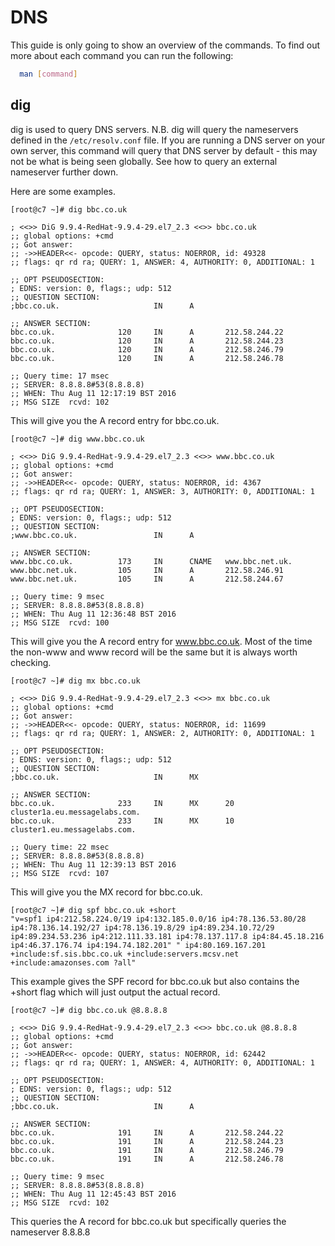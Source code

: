 # DNS

This guide is only going to show an overview of the commands. To find out more about each command you can run the following:

```bash
  man [command]
```

## dig

dig is used to query DNS servers. N.B. dig will query the nameservers defined in the `/etc/resolv.conf` file. If you are running a DNS server on your own server, this command will query that DNS server by default - this may not be what is being seen globally. See how to query an external nameserver further down.

Here are some examples.

```console
[root@c7 ~]# dig bbc.co.uk

; <<>> DiG 9.9.4-RedHat-9.9.4-29.el7_2.3 <<>> bbc.co.uk
;; global options: +cmd
;; Got answer:
;; ->>HEADER<<- opcode: QUERY, status: NOERROR, id: 49328
;; flags: qr rd ra; QUERY: 1, ANSWER: 4, AUTHORITY: 0, ADDITIONAL: 1

;; OPT PSEUDOSECTION:
; EDNS: version: 0, flags:; udp: 512
;; QUESTION SECTION:
;bbc.co.uk.                     IN      A

;; ANSWER SECTION:
bbc.co.uk.              120     IN      A       212.58.244.22
bbc.co.uk.              120     IN      A       212.58.244.23
bbc.co.uk.              120     IN      A       212.58.246.79
bbc.co.uk.              120     IN      A       212.58.246.78

;; Query time: 17 msec
;; SERVER: 8.8.8.8#53(8.8.8.8)
;; WHEN: Thu Aug 11 12:17:19 BST 2016
;; MSG SIZE  rcvd: 102
```
This will give you the A record entry for bbc.co.uk.

```console
[root@c7 ~]# dig www.bbc.co.uk

; <<>> DiG 9.9.4-RedHat-9.9.4-29.el7_2.3 <<>> www.bbc.co.uk
;; global options: +cmd
;; Got answer:
;; ->>HEADER<<- opcode: QUERY, status: NOERROR, id: 4367
;; flags: qr rd ra; QUERY: 1, ANSWER: 3, AUTHORITY: 0, ADDITIONAL: 1

;; OPT PSEUDOSECTION:
; EDNS: version: 0, flags:; udp: 512
;; QUESTION SECTION:
;www.bbc.co.uk.                 IN      A

;; ANSWER SECTION:
www.bbc.co.uk.          173     IN      CNAME   www.bbc.net.uk.
www.bbc.net.uk.         105     IN      A       212.58.246.91
www.bbc.net.uk.         105     IN      A       212.58.244.67

;; Query time: 9 msec
;; SERVER: 8.8.8.8#53(8.8.8.8)
;; WHEN: Thu Aug 11 12:36:48 BST 2016
;; MSG SIZE  rcvd: 100
```
This will give you the A record entry for www.bbc.co.uk. Most of the time the non-www and www record will be the same but it is always worth checking.

```console
[root@c7 ~]# dig mx bbc.co.uk

; <<>> DiG 9.9.4-RedHat-9.9.4-29.el7_2.3 <<>> mx bbc.co.uk
;; global options: +cmd
;; Got answer:
;; ->>HEADER<<- opcode: QUERY, status: NOERROR, id: 11699
;; flags: qr rd ra; QUERY: 1, ANSWER: 2, AUTHORITY: 0, ADDITIONAL: 1

;; OPT PSEUDOSECTION:
; EDNS: version: 0, flags:; udp: 512
;; QUESTION SECTION:
;bbc.co.uk.                     IN      MX

;; ANSWER SECTION:
bbc.co.uk.              233     IN      MX      20 cluster1a.eu.messagelabs.com.
bbc.co.uk.              233     IN      MX      10 cluster1.eu.messagelabs.com.

;; Query time: 22 msec
;; SERVER: 8.8.8.8#53(8.8.8.8)
;; WHEN: Thu Aug 11 12:39:13 BST 2016
;; MSG SIZE  rcvd: 107
```
This will give you the MX record for bbc.co.uk.

```console
[root@c7 ~]# dig spf bbc.co.uk +short
"v=spf1 ip4:212.58.224.0/19 ip4:132.185.0.0/16 ip4:78.136.53.80/28 ip4:78.136.14.192/27 ip4:78.136.19.8/29 ip4:89.234.10.72/29 ip4:89.234.53.236 ip4:212.111.33.181 ip4:78.137.117.8 ip4:84.45.18.216 ip4:46.37.176.74 ip4:194.74.182.201" " ip4:80.169.167.201 +include:sf.sis.bbc.co.uk +include:servers.mcsv.net +include:amazonses.com ?all"

```
This example gives the SPF record for bbc.co.uk but also contains the +short flag which will just output the actual record.

```console
[root@c7 ~]# dig bbc.co.uk @8.8.8.8

; <<>> DiG 9.9.4-RedHat-9.9.4-29.el7_2.3 <<>> bbc.co.uk @8.8.8.8
;; global options: +cmd
;; Got answer:
;; ->>HEADER<<- opcode: QUERY, status: NOERROR, id: 62442
;; flags: qr rd ra; QUERY: 1, ANSWER: 4, AUTHORITY: 0, ADDITIONAL: 1

;; OPT PSEUDOSECTION:
; EDNS: version: 0, flags:; udp: 512
;; QUESTION SECTION:
;bbc.co.uk.                     IN      A

;; ANSWER SECTION:
bbc.co.uk.              191     IN      A       212.58.244.22
bbc.co.uk.              191     IN      A       212.58.244.23
bbc.co.uk.              191     IN      A       212.58.246.79
bbc.co.uk.              191     IN      A       212.58.246.78

;; Query time: 9 msec
;; SERVER: 8.8.8.8#53(8.8.8.8)
;; WHEN: Thu Aug 11 12:45:43 BST 2016
;; MSG SIZE  rcvd: 102
```
This queries the A record for bbc.co.uk but specifically queries the nameserver 8.8.8.8
